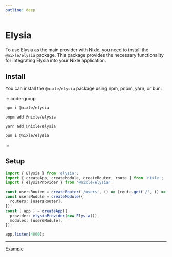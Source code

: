```yaml
---
outline: deep
---
```


# Elysia

To use Elysia as the main provider with Nixle, you need to install the `@nixle/elysia` package. This package provides the necessary functionality for integrating Elysia into your Nixle application.

## Install

You can install the `@nixle/elysia` package using npm, pnpm, yarn, or bun:

::: code-group

```sh [npm]
npm i @nixle/elysia
```

```sh [pnpm]
pnpm add @nixle/elysia
```

```sh [yarn]
yarn add @nixle/elysia
```

```sh [bun]
bun i @nixle/elysia
```

:::

## Setup

```ts
import { Elysia } from 'elysia';
import { createApp, createModule, createRouter, route } from 'nixle';
import { elysiaProvider } from '@nixle/elysia';

const usersRouter = createRouter('/users', () => [route.get('/', () => 'Hello Elysia!')]);
const usersModule = createModule({
  routers: [usersRouter],
});
const { app } = createApp({
  provider: elysiaProvider(new Elysia()),
  modules: [usersModule],
});

app.listen(4000);
```

---

[Example](https://github.com/letstri/nixle/blob/main/examples/elysia/index.ts)
